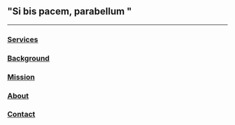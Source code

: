 
## "Si bis pacem, parabellum "

___________________________________________________________________________________________________________________________________________________________________

### [Services](./services.md)

### [Background](./background.md)

### [Mission](./mission.md)

### [About](./about.md)

### [Contact](./contact.md)
